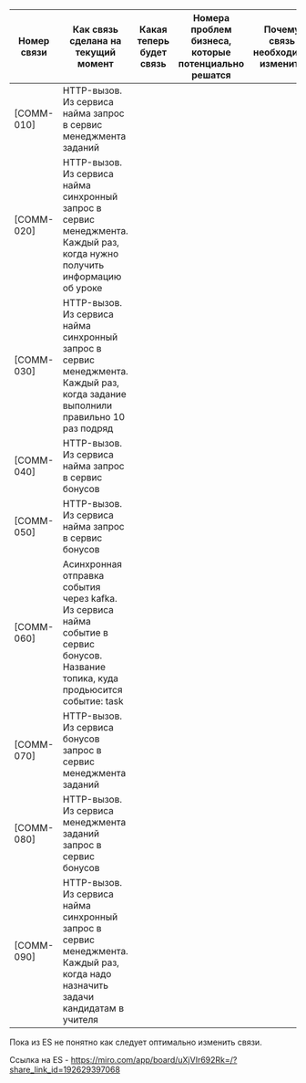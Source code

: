 | Номер связи | Как связь сделана на текущий момент                                                                                                   | Какая теперь будет связь | Номера проблем бизнеса, которые потенциально решатся | Почему связь необходимо изменить |
|-------------|---------------------------------------------------------------------------------------------------------------------------------------|--------------------------|------------------------------------------------------|----------------------------------|
| [COMM-010]  | HTTP-вызов. Из сервиса найма запрос в сервис менеджмента заданий                                                                      |                          |                                                      |                                  |
| [COMM-020]  | HTTP-вызов. Из сервиса найма синхронный запрос в сервис менеджмента. Каждый раз, когда нужно получить информацию об уроке             |                          |                                                      |                                  |
| [COMM-030]  | HTTP-вызов. Из сервиса найма синхронный запрос в сервис менеджмента. Каждый раз, когда задание выполнили правильно 10 раз подряд      |                          |                                                      |                                  |
| [COMM-040]  | HTTP-вызов. Из сервиса найма запрос в сервис бонусов                                                                                  |                          |                                                      |                                  |
| [COMM-050]  | HTTP-вызов. Из сервиса найма запрос в сервис бонусов                                                                                  |                          |                                                      |                                  |
| [COMM-060]  | Асинхронная отправка события через kafka. Из сервиса найма  событие в сервис бонусов. Название топика, куда продьюсится событие: task |                          |                                                      |                                  |
| [COMM-070]  | HTTP-вызов. Из сервиса бонусов  запрос в сервис менеджмента заданий                                                                   |                          |                                                      |                                  |
| [COMM-080]  | HTTP-вызов. Из сервиса менеджмента заданий запрос в сервис бонусов                                                                    |                          |                                                      |                                  |
| [COMM-090]  | HTTP-вызов. Из сервиса найма синхронный запрос в сервис менеджмента. Каждый раз, когда надо назначить задачи кандидатам в учителя     |                          |                                                      |                                  |

Пока из ES не понятно как следует оптимально изменить связи.

Ссылка на ES - https://miro.com/app/board/uXjVIr692Rk=/?share_link_id=192629397068
